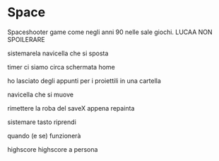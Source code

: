 # Space

Spaceshooter game come negli anni 90 nelle sale giochi.
LUCAA NON SPOILERARE

sistemarela navicella che si sposta


timer     ci siamo circa
schermata home

ho lasciato degli appunti per i proiettili in una cartella

navicella che si muove
 

rimettere la roba del saveX appena repainta

sistemare tasto riprendi





quando (e se) funzionerà 
 
highscore 
highscore a persona

